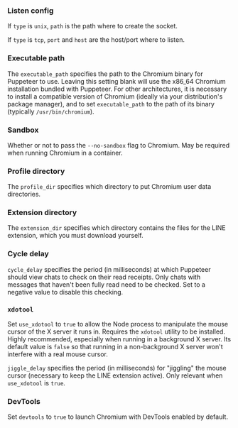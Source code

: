 ### Listen config
If `type` is `unix`, `path` is the path where to create the socket.

If `type` is `tcp`, `port` and `host` are the host/port where to listen.

### Executable path
The `executable_path` specifies the path to the Chromium binary for Puppeteer to use. Leaving this setting blank will use the x86_64 Chromium installation bundled with Puppeteer. For other architectures, it is necessary to install a compatible version of Chromium (ideally via your distribution's package manager), and to set `executable_path` to the path of its binary (typically `/usr/bin/chromium`).

### Sandbox
Whether or not to pass the `--no-sandbox` flag to Chromium. May be required when running Chromium in a container.

### Profile directory
The `profile_dir` specifies which directory to put Chromium user data directories.

### Extension directory
The `extension_dir` specifies which directory contains the files for the LINE extension, which you must download yourself.

### Cycle delay
`cycle_delay` specifies the period (in milliseconds) at which Puppeteer should view chats to check on their read receipts. Only chats with messages that haven't been fully read need to be checked. Set to a negative value to disable this checking.

### `xdotool`
Set `use_xdotool` to `true` to allow the Node process to manipulate the mouse cursor of the X server it runs in. Requires the `xdotool` utility to be installed. Highly recommended, especially when running in a background X server. Its default value is `false` so that running in a non-background X server won't interfere with a real mouse cursor.

`jiggle_delay` specifies the period (in milliseconds) for "jiggling" the mouse cursor (necessary to keep the LINE extension active). Only relevant when `use_xdotool` is `true`.

### DevTools
Set `devtools` to `true` to launch Chromium with DevTools enabled by default.

